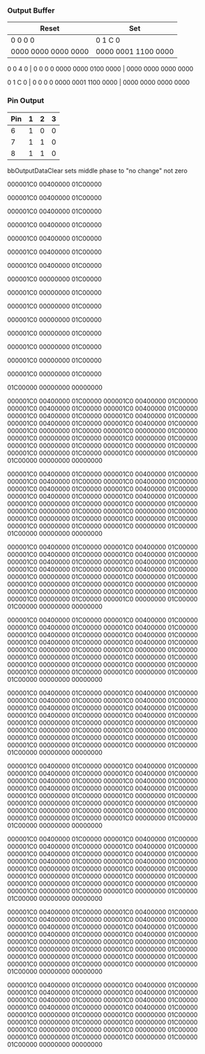 

### Output Buffer
|Reset                 | Set |
|---|---|
   0    0    0    0   |      0    1    C    0
0000 0000 0000 0000   |   0000 0001 1100 0000

   0    0    4    0   |      0    0    0    0
0000 0000 0100 0000   |   0000 0000 0000 0000

   0    1    C    0   |      0    0    0    0
0000 0001 1100 0000   |   0000 0000 0000 0000

### Pin Output
| Pin | 1  | 2  | 3 |
| --- | ---| ---|---|
| 6   | 1  | 0  | 0 |
| 7   | 1  | 1  | 0 |
| 8   | 1  | 1  | 0 |

bbOutputDataClear sets middle phase to "no change" not zero

000001C0
00400000
01C00000

000001C0
00400000
01C00000

000001C0
00400000
01C00000

000001C0
00400000
01C00000

000001C0
00400000
01C00000

000001C0
00400000
01C00000

000001C0
00400000
01C00000

000001C0
00000000
01C00000

000001C0
00000000
01C00000

000001C0
00000000
01C00000

000001C0
00000000
01C00000

000001C0
00000000
01C00000

000001C0
00000000
01C00000

000001C0
00000000
01C00000

000001C0
00000000
01C00000

01C00000
00000000
00000000




000001C0
00400000
01C00000
000001C0
00400000
01C00000
000001C0
00400000
01C00000
000001C0
00400000
01C00000
000001C0
00400000
01C00000
000001C0
00400000
01C00000
000001C0
00400000
01C00000
000001C0
00400000
01C00000
000001C0
00000000
01C00000
000001C0
00000000
01C00000
000001C0
00000000
01C00000
000001C0
00000000
01C00000
000001C0
00000000
01C00000
000001C0
00000000
01C00000
000001C0
00000000
01C00000
000001C0
00000000
01C00000
01C00000
00000000
00000000

000001C0
00400000
01C00000
000001C0
00400000
01C00000
000001C0
00400000
01C00000
000001C0
00400000
01C00000
000001C0
00400000
01C00000
000001C0
00400000
01C00000
000001C0
00400000
01C00000
000001C0
00400000
01C00000
000001C0
00000000
01C00000
000001C0
00000000
01C00000
000001C0
00000000
01C00000
000001C0
00000000
01C00000
000001C0
00000000
01C00000
000001C0
00000000
01C00000
000001C0
00000000
01C00000
000001C0
00000000
01C00000
01C00000
00000000
00000000

000001C0
00400000
01C00000
000001C0
00400000
01C00000
000001C0
00400000
01C00000
000001C0
00400000
01C00000
000001C0
00400000
01C00000
000001C0
00400000
01C00000
000001C0
00400000
01C00000
000001C0
00400000
01C00000
000001C0
00000000
01C00000
000001C0
00000000
01C00000
000001C0
00000000
01C00000
000001C0
00000000
01C00000
000001C0
00000000
01C00000
000001C0
00000000
01C00000
000001C0
00000000
01C00000
000001C0
00000000
01C00000
01C00000
00000000
00000000

000001C0
00400000
01C00000
000001C0
00400000
01C00000
000001C0
00400000
01C00000
000001C0
00400000
01C00000
000001C0
00400000
01C00000
000001C0
00400000
01C00000
000001C0
00400000
01C00000
000001C0
00400000
01C00000
000001C0
00000000
01C00000
000001C0
00000000
01C00000
000001C0
00000000
01C00000
000001C0
00000000
01C00000
000001C0
00000000
01C00000
000001C0
00000000
01C00000
000001C0
00000000
01C00000
000001C0
00000000
01C00000
01C00000
00000000
00000000

000001C0
00400000
01C00000
000001C0
00400000
01C00000
000001C0
00400000
01C00000
000001C0
00400000
01C00000
000001C0
00400000
01C00000
000001C0
00400000
01C00000
000001C0
00400000
01C00000
000001C0
00400000
01C00000
000001C0
00000000
01C00000
000001C0
00000000
01C00000
000001C0
00000000
01C00000
000001C0
00000000
01C00000
000001C0
00000000
01C00000
000001C0
00000000
01C00000
000001C0
00000000
01C00000
000001C0
00000000
01C00000
01C00000
00000000
00000000

000001C0
00400000
01C00000
000001C0
00400000
01C00000
000001C0
00400000
01C00000
000001C0
00400000
01C00000
000001C0
00400000
01C00000
000001C0
00400000
01C00000
000001C0
00400000
01C00000
000001C0
00400000
01C00000
000001C0
00000000
01C00000
000001C0
00000000
01C00000
000001C0
00000000
01C00000
000001C0
00000000
01C00000
000001C0
00000000
01C00000
000001C0
00000000
01C00000
000001C0
00000000
01C00000
000001C0
00000000
01C00000
01C00000
00000000
00000000

000001C0
00400000
01C00000
000001C0
00400000
01C00000
000001C0
00400000
01C00000
000001C0
00400000
01C00000
000001C0
00400000
01C00000
000001C0
00400000
01C00000
000001C0
00400000
01C00000
000001C0
00400000
01C00000
000001C0
00000000
01C00000
000001C0
00000000
01C00000
000001C0
00000000
01C00000
000001C0
00000000
01C00000
000001C0
00000000
01C00000
000001C0
00000000
01C00000
000001C0
00000000
01C00000
000001C0
00000000
01C00000
01C00000
00000000
00000000

000001C0
00400000
01C00000
000001C0
00400000
01C00000
000001C0
00400000
01C00000
000001C0
00400000
01C00000
000001C0
00400000
01C00000
000001C0
00400000
01C00000
000001C0
00400000
01C00000
000001C0
00400000
01C00000
000001C0
00000000
01C00000
000001C0
00000000
01C00000
000001C0
00000000
01C00000
000001C0
00000000
01C00000
000001C0
00000000
01C00000
000001C0
00000000
01C00000
000001C0
00000000
01C00000
000001C0
00000000
01C00000
01C00000
00000000
00000000

000001C0
00400000
01C00000
000001C0
00400000
01C00000
000001C0
00400000
01C00000
000001C0
00400000
01C00000
000001C0
00400000
01C00000
000001C0
00400000
01C00000
000001C0
00400000
01C00000
000001C0
00400000
01C00000
000001C0
00000000
01C00000
000001C0
00000000
01C00000
000001C0
00000000
01C00000
000001C0
00000000
01C00000
000001C0
00000000
01C00000
000001C0
00000000
01C00000
000001C0
00000000
01C00000
000001C0
00000000
01C00000
01C00000
00000000
00000000
